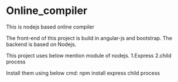 # Online_compiler

This is nodejs based online compiler 

The front-end of this project is build in angular-js and bootstrap.
The backend is based on Nodejs.

This project uses below mention module of nodejs.
1.Express
2.child process

Install them using below cmd:
npm install express child process

